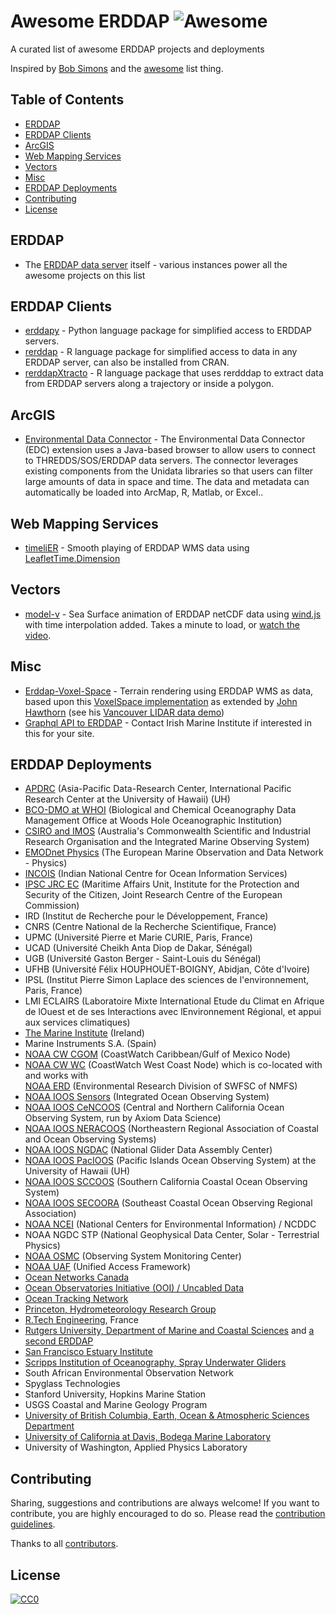 # Awesome ERDDAP ![Awesome](https://awesome.re/badge.svg)
A curated list of awesome ERDDAP projects and deployments

Inspired by [Bob Simons](https://github.com/BobSimons) and the [awesome](https://github.com/sindresorhus/awesome) list thing.

## Table of Contents
- [ERDDAP](#erddap)
- [ERDDAP Clients](#erddap-clients)
- [ArcGIS](#arcgis)
- [Web Mapping Services](#web-mapping-services)
- [Vectors](#vectors)
- [Misc](#misc)
- [ERDDAP Deployments](#erddap-deployments)
- [Contributing](#contributing)
- [License](#license)


## ERDDAP
- The [ERDDAP data server](https://github.com/BobSimons/erddap) itself - various instances power all the awesome projects on this list

## ERDDAP Clients
- [erddapy](pyoceans.github.io/erddapy) - Python language package for simplified access to ERDDAP servers.
- [rerddap](https://github.com/ropensci/rerddap) - R language package for simplified access to data in any ERDDAP server, can also be installed from CRAN.
- [rerddapXtracto](https://github.com/rmendels/rerddapXtracto) - R language package that uses rerdddap to extract data from ERDDAP servers along a trajectory or inside a polygon.

## ArcGIS
- [Environmental Data Connector](http://asascience.com/software/downloads/) - The Environmental Data Connector (EDC) extension uses a Java-based browser to allow users to connect to THREDDS/SOS/ERDDAP data servers. The connector leverages existing components from the Unidata libraries so that users can filter large amounts of data in space and time. The data and metadata can automatically be loaded into ArcMap, R, Matlab, or Excel..

## Web Mapping Services
- [timeliER](https://irishmarineinstitute.github.io/timeliER/#IMI_CONN_3D) - Smooth playing of ERDDAP WMS data using [LeafletTime.Dimension](https://github.com/socib/Leaflet.TimeDimension) 

## Vectors
- [model-v](http://digitalocean.ie/model-v/) - Sea Surface animation of ERDDAP netCDF data using [wind.js](https://github.com/Esri/wind-js) with time interpolation added. Takes a minute to load, or [watch the video](http://digitalocean.ie/model-v/connemara/).

## Misc
- [Erddap-Voxel-Space](https://irishmarineinstitute.github.io/Erddap-Voxel-Space/VoxelSpace.html) - Terrain rendering using ERDDAP WMS as data, based upon this  [VoxelSpace implementation](https://github.com/s-macke/VoxelSpace) as extended by [John Hawthorn](https://github.com/jhawthorn/VoxelSpace) (see his [Vancouver LIDAR data demo](https://jhawthorn.github.io/VoxelSpace/VoxelSpace.html))
- [Graphql API to ERDDAP](https://api.digitalocean.ie/) - Contact Irish Marine Institute if interested in this for your site.

## ERDDAP Deployments
-   [APDRC](http://apdrc.soest.hawaii.edu/erddap/index.html) (Asia-Pacific Data-Research Center, International Pacific Research Center at the University of Hawaii) (UH)
-   [BCO-DMO at WHOI](https://erddap.bco-dmo.org/erddap/index.html) (Biological and Chemical Oceanography Data Management Office at Woods Hole Oceanographic Institution)
-   [CSIRO and IMOS](http://rs-data1-mel.csiro.au/erddap/index.html) (Australia's Commonwealth Scientific and Industrial Research Organisation and the Integrated Marine Observing System)
-   [EMODnet Physics](http://erddap.emodnet-physics.eu/erddap/index.html) (The European Marine Observation and Data Network - Physics)
-   [INCOIS](http://erddap.incois.gov.in/erddap/index.html) (Indian National Centre for Ocean Information Services)
-   [IPSC JRC EC](https://bluehub.jrc.ec.europa.eu/erddap/index.html) (Maritime Affairs Unit, Institute for the Protection and Security of the Citizen, Joint Research Centre of the European Commission)
-   IRD (Institut de Recherche pour le Développement, France)  
-   CNRS (Centre National de la Recherche Scientifique, France)  
-   UPMC (Université Pierre et Marie CURIE, Paris, France)  
-   UCAD (Université Cheikh Anta Diop de Dakar, Sénégal)  
-   UGB (Université Gaston Berger - Saint-Louis du Sénégal)  
-   UFHB (Université Félix HOUPHOUËT-BOIGNY, Abidjan, Côte d'Ivoire)  
-   IPSL (Institut Pierre Simon Laplace des sciences de l'environnement, Paris, France)  
-   LMI ECLAIRS (Laboratoire Mixte International Etude du Climat en Afrique de lOuest et de ses Interactions avec lEnvironnement Régional, et appui aux services climatiques)
-   [The Marine Institute](https://erddap.marine.ie/erddap/index.html) (Ireland)
-   Marine Instruments S.A. (Spain)
-   [NOAA CW CGOM](http://cwcgom.aoml.noaa.gov/erddap/index.html) (CoastWatch Caribbean/Gulf of Mexico Node)
-   [NOAA CW WC](https://coastwatch.pfeg.noaa.gov/erddap/index.html) (CoastWatch West Coast Node) which is co-located with and works with  
    [NOAA ERD](https://coastwatch.pfeg.noaa.gov/erddap/index.html) (Environmental Research Division of SWFSC of NMFS)
-   [NOAA IOOS Sensors](http://erddap.sensors.ioos.us/erddap/) (Integrated Ocean Observing System)
-   [NOAA IOOS CeNCOOS](http://erddap.axiomdatascience.com/erddap/index.html) (Central and Northern California Ocean Observing System, run by Axiom Data Science)
-   [NOAA IOOS NERACOOS](http://www.neracoos.org/erddap/index.html) (Northeastern Regional Association of Coastal and Ocean Observing Systems)
-   [NOAA IOOS NGDAC](https://data.ioos.us/gliders/erddap/index.html) (National Glider Data Assembly Center)
-   [NOAA IOOS PacIOOS](http://oos.soest.hawaii.edu/erddap/index.html) (Pacific Islands Ocean Observing System) at the University of Hawaii (UH)
-   [NOAA IOOS SCCOOS](http://sccoos.org/erddap/index.html) (Southern California Coastal Ocean Observing System)
-   [NOAA IOOS SECOORA](http://erddap.secoora.org/erddap/index.html) (Southeast Coastal Ocean Observing Regional Association)
-   [NOAA NCEI](https://ecowatch.ncddc.noaa.gov/erddap/index.html) (National Centers for Environmental Information) / NCDDC
-   NOAA NGDC STP (National Geophysical Data Center, Solar - Terrestrial Physics)
-   [NOAA OSMC](http://osmc.noaa.gov/erddap/index.html) (Observing System Monitoring Center)
-   [NOAA UAF](https://upwell.pfeg.noaa.gov/erddap/index.html) (Unified Access Framework)
-   [Ocean Networks Canada](http://dap.onc.uvic.ca/erddap/index.html)
-   [Ocean Observatories Initiative (OOI) / Uncabled Data](https://erddap-uncabled.oceanobservatories.org/uncabled/erddap/index.html)
-   [Ocean Tracking Network](https://members.oceantrack.org/erddap/index.html)
-   [Princeton, Hydrometeorology Research Group](http://hydromet-thredds.princeton.edu:8000/erddap/index.html)
-   [R.Tech Engineering](https://meteo.rtech.fr/erddap/index.html), France
-   [Rutgers University, Department of Marine and Coastal Sciences](https://www.myroms.org:8080/erddap/) and [a second ERDDAP](http://tds.marine.rutgers.edu/erddap/info/index.html?page=1&itemsPerPage=1000)
-   [San Francisco Estuary Institute](http://sfbaynutrients.sfei.org/erddap/index.html)
-   [Scripps Institution of Oceanography, Spray Underwater Gliders](https://spraydata.ucsd.edu/erddap/index.html)
-   South African Environmental Observation Network
-   Spyglass Technologies
-   Stanford University, Hopkins Marine Station
-   USGS Coastal and Marine Geology Program
-   [University of British Columbia, Earth, Ocean & Atmospheric Sciences Department](https://salishsea.eos.ubc.ca/erddap/index.html)
-   [University of California at Davis, Bodega Marine Laboratory](http://bmlsc.ucdavis.edu:8080/erddap/index.html)
-   University of Washington, Applied Physics Laboratory

## Contributing
Sharing, suggestions and contributions are always welcome! If you want to contribute, you are highly encouraged to do so. Please read the [contribution guidelines](CONTRIBUTING.md).

Thanks to all [contributors](https://github.com/IrishMarineInstitute/awesome-erddap/graphs/contributors).

## License
[![CC0](https://licensebuttons.net/p/zero/1.0/88x31.png)](https://creativecommons.org/publicdomain/zero/1.0/)
